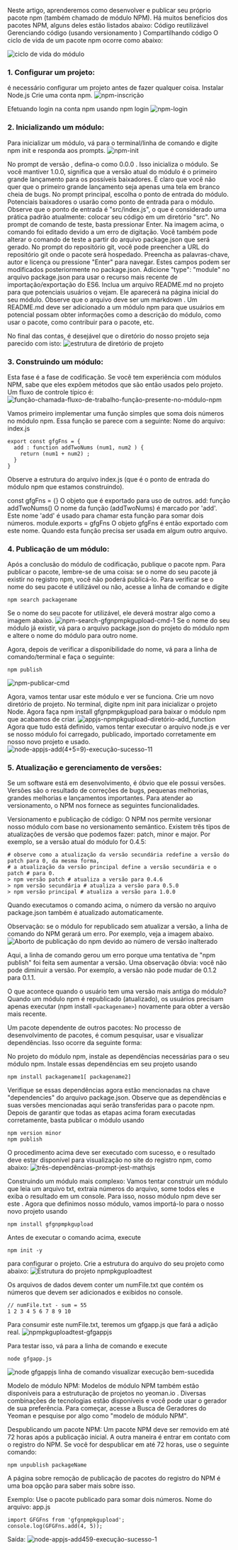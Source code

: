 Neste artigo, aprenderemos como desenvolver e publicar seu próprio pacote npm (também chamado de módulo NPM). 
Há muitos benefícios dos pacotes NPM, alguns deles estão listados abaixo:
Código reutilizável
Gerenciando código (usando versionamento )
Compartilhando código
O ciclo de vida de um pacote npm ocorre como abaixo:
  
![ciclo de vida do módulo](https://media.geeksforgeeks.org/wp-content/uploads/20200104211127/module-lifecycle.png)


### 1. Configurar um projeto: 
é necessário configurar um projeto antes de fazer qualquer coisa.
Instalar Node.js
Crie uma conta npm.
![npm-inscrição](https://media.geeksforgeeks.org/wp-content/uploads/20200104211345/npm-signup.png)

Efetuando login na conta npm usando npm login
![npm-login](https://media.geeksforgeeks.org/wp-content/uploads/20200104211440/npm-login.png)

### 2. Inicializando um módulo: 
Para inicializar um módulo, vá para o terminal/linha de comando e digite npm init e responda aos prompts.
![npm-init](https://media.geeksforgeeks.org/wp-content/uploads/20200104212017/npm-init-1.jpg)

No prompt de versão , defina-o como 0.0.0 . Isso inicializa o módulo. Se você mantiver 1.0.0, significa que a versão atual do módulo é o primeiro grande lançamento para os possíveis baixadores. É claro que você não quer que o primeiro grande lançamento seja apenas uma tela em branco cheia de bugs.
No prompt principal, escolha o ponto de entrada do módulo. Potenciais baixadores o usarão como ponto de entrada para o módulo. Observe que o ponto de entrada é "src/index.js", o que é considerado uma prática padrão atualmente: colocar seu código em um diretório "src".
No prompt de comando de teste, basta pressionar Enter. Na imagem acima, o comando foi editado devido a um erro de digitação. Você também pode alterar o comando de teste a partir do arquivo package.json que será gerado.
No prompt do repositório git, você pode preencher a URL do repositório git onde o pacote será hospedado.
Preencha as palavras-chave, autor e licença ou pressione "Enter" para navegar. Estes campos podem ser modificados posteriormente no package.json.
Adicione "type": "module" no arquivo package.json para usar o recurso mais recente de importação/exportação do ES6.
Inclua um arquivo README.md no projeto para que potenciais usuários o vejam. Ele aparecerá na página inicial do seu módulo. Observe que o arquivo deve ser um markdown . Um README.md deve ser adicionado a um módulo npm para que usuários em potencial possam obter informações como a descrição do módulo, como usar o pacote, como contribuir para o pacote, etc.

No final das contas, é desejável que o diretório do nosso projeto seja parecido com isto:
![estrutura de diretório de projeto](https://media.geeksforgeeks.org/wp-content/uploads/20200104214537/project-directory-structure.png)

### 3. Construindo um módulo: 
Esta fase é a fase de codificação. Se você tem experiência com módulos NPM, sabe que eles expõem métodos que são então usados pelo projeto. Um fluxo de controle típico é:
![função-chamada-fluxo-de-trabalho-função-presente-no-módulo-npm](https://media.geeksforgeeks.org/wp-content/uploads/20200105005617/function-call-workflow-function-present-in-npm-module.png)

Vamos primeiro implementar uma função simples que soma dois números no módulo npm. Essa função se parece com a seguinte:
Nome do arquivo: index.js 
```node
export const gfgFns = {
  add : function addTwoNums (num1, num2 ) {
    return (num1 + num2) ;
  }
}
```
Observe a estrutura do arquivo index.js (que é o ponto de entrada do módulo npm que estamos construindo).

const gfgFns = {} O objeto que é exportado para uso de outros.
add: função addTwoNums() O nome da função (addTwoNums) é marcado por 'add'. Este nome 'add' é usado para chamar esta função para somar dois números.
module.exports = gfgFns O objeto gfgFns é então exportado com este nome. Quando esta função precisa ser usada em algum outro arquivo.

### 4. Publicação de um módulo: 
Após a conclusão do módulo de codificação, publique o pacote npm. Para publicar o pacote, lembre-se de uma coisa: se o nome do seu pacote já existir no registro npm, você não poderá publicá-lo. Para verificar se o nome do seu pacote é utilizável ou não, acesse a linha de comando e digite
```
npm search packagename
```
Se o nome do seu pacote for utilizável, ele deverá mostrar algo como a imagem abaixo.
![npm-search-gfgnpmpkgupload-cmd-1](https://media.geeksforgeeks.org/wp-content/uploads/20200105040515/npm-search-gfgnpmpkgupload-cmd-1.png)
Se o nome do seu módulo já existir, vá para o arquivo package.json do projeto do módulo npm e altere o nome do módulo para outro nome.

Agora, depois de verificar a disponibilidade do nome, vá para a linha de comando/terminal e faça o seguinte:
```
npm publish
```
![npm-publicar-cmd](https://media.geeksforgeeks.org/wp-content/uploads/20200105012015/npm-publish-cmd-1.png)

Agora, vamos tentar usar este módulo e ver se funciona.
Crie um novo diretório de projeto.
No terminal, digite npm init para inicializar o projeto Node.
Agora faça npm install gfgnpmpkgupload para baixar o módulo npm que acabamos de criar.
![appjs-npmpkgupload-diretório-add_function](https://media.geeksforgeeks.org/wp-content/uploads/20200105012454/appjs-npmpkgupload-directory-add_function.png)
Agora que tudo está definido, vamos tentar executar o arquivo node.js e ver se nosso módulo foi carregado, publicado, importado corretamente em nosso novo projeto e usado.
![node-appjs-add(4+5=9)-execução-sucesso-11](https://media.geeksforgeeks.org/wp-content/uploads/20200105012608/node-appjs-add459-run-success-11.png)

### 5. Atualização e gerenciamento de versões: 
Se um software está em desenvolvimento, é óbvio que ele possui versões. Versões são o resultado de correções de bugs, pequenas melhorias, grandes melhorias e lançamentos importantes. Para atender ao versionamento, o NPM nos fornece as seguintes funcionalidades.

Versionamento e publicação de código: O NPM nos permite versionar nosso módulo com base no versionamento semântico. Existem três tipos de atualizações de versão que podemos fazer: patch, minor e major. Por exemplo, se a versão atual do módulo for 0.4.5:

```
# observe como a atualização da versão secundária redefine a versão do patch para 0, da mesma forma, 
# a atualização da versão principal define a versão secundária e o patch # para 0. 
> npm versão patch # atualiza a versão para 0.4.6 
> npm versão secundária # atualiza a versão para 0.5.0 
> npm versão principal # atualiza a versão para 1.0.0
```

Quando executamos o comando acima, o número da versão no arquivo package.json também é atualizado automaticamente. 

Observação: se o módulo for republicado sem atualizar a versão, a linha de comando do NPM gerará um erro. Por exemplo, veja a imagem abaixo.
![Aborto de publicação do npm devido ao número de versão inalterado](https://media.geeksforgeeks.org/wp-content/uploads/20200105035749/npm-publish-problemDueToSameVersionNumberAsPublishedBefore.png)

Aqui, a linha de comando gerou um erro porque uma tentativa de "npm publish" foi feita sem aumentar a versão. 
Uma observação óbvia: você não pode diminuir a versão. Por exemplo, a versão não pode mudar de 0.1.2 para 0.1.1. 

O que acontece quando o usuário tem uma versão mais antiga do módulo? Quando um módulo npm é republicado (atualizado), os usuários precisam apenas executar (npm install `<packagename>`) novamente para obter a versão mais recente. 

Um pacote dependente de outros pacotes: No processo de desenvolvimento de pacotes, é comum pesquisar, usar e visualizar dependências. Isso ocorre da seguinte forma:

No projeto do módulo npm, instale as dependências necessárias para o seu módulo npm.
Instale essas dependências em seu projeto usando
```
npm install packagename1[ packagename2]
```

Verifique se essas dependências agora estão mencionadas na chave "dependencies" do arquivo package.json. Observe que as dependências e suas versões mencionadas aqui serão transferidas para o pacote npm.
Depois de garantir que todas as etapas acima foram executadas corretamente, basta publicar o módulo usando
```
npm version minor
npm publish
```

O procedimento acima deve ser executado com sucesso, e o resultado deve estar disponível para visualização no site do registro npm, como abaixo:
![três-dependências-prompt-jest-mathsjs](https://media.geeksforgeeks.org/wp-content/uploads/20200105044338/three-dependencies-prompt-jest-mathsjs.png)

Construindo um módulo mais complexo: Vamos tentar construir um módulo que leia um arquivo txt, extraia números do arquivo, some todos eles e exiba o resultado em um console. Para isso, nosso módulo npm deve ser este . 
Agora que definimos nosso módulo, vamos importá-lo para o nosso novo projeto usando
```
npm install gfgnpmpkgupload
```

Antes de executar o comando acima, execute
```
npm init -y
```
para configurar o projeto. 
Crie a estrutura do arquivo do seu projeto como abaixo:
![Estrutura do projeto npmpkguploadtest](https://media.geeksforgeeks.org/wp-content/uploads/20200105051848/npmpkguploadtest-project-structure.png)

Os arquivos de dados devem conter um numFile.txt que contém os números que devem ser adicionados e exibidos no console.
```
// numFile.txt - sum = 55
1 2 3 4 5 6 7 8 9 10
```
Para consumir este numFile.txt, teremos um gfgapp.js que fará a adição real.
![npmpkguploadtest-gfgappjs](https://media.geeksforgeeks.org/wp-content/uploads/20200105052209/npmpkguploadtest-gfgappjs.png)

Para testar isso, vá para a linha de comando e execute
```
node gfgapp.js
```

![node gfgappjs linha de comando visualizar execução bem-sucedida](https://media.geeksforgeeks.org/wp-content/uploads/20200105052329/node-gfgappjs-commandline-view-run-success.png)

Modelo de módulo NPM: Modelos de módulo NPM também estão disponíveis para a estruturação de projetos no yeoman.io . Diversas combinações de tecnologias estão disponíveis e você pode usar o gerador de sua preferência. Para começar, acesse a Busca de Geradores do Yeoman e pesquise por algo como "modelo de módulo NPM". 

Despublicando um pacote NPM: Um pacote NPM deve ser removido em até 72 horas após a publicação inicial. A outra maneira é entrar em contato com o registro do NPM. Se você for despublicar em até 72 horas, use o seguinte comando:

```
npm unpublish packageName
```

A página sobre remoção de publicação de pacotes do registro do NPM é uma boa opção para saber mais sobre isso. 

Exemplo: Use o pacote publicado para somar dois números. 
Nome do arquivo: app.js 
```
import GFGFns from 'gfgnpmpkgupload';
console.log(GFGFns.add(4, 5));
```

Saída:
![node-appjs-add459-execução-sucesso-1](https://media.geeksforgeeks.org/wp-content/uploads/20200105011350/node-appjs-add459-run-success-1.png)
